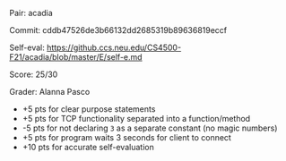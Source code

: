 Pair: acadia

Commit: cddb47526de3b66132dd2685319b89636819eccf

Self-eval: https://github.ccs.neu.edu/CS4500-F21/acadia/blob/master/E/self-e.md

Score: 25/30

Grader: Alanna Pasco

- +5 pts for clear purpose statements
- +5 pts for TCP functionality separated into a function/method
- -5 pts for not declaring `3` as a separate constant (no magic numbers)
- +5 pts for program waits 3 seconds for client to connect
- +10 pts for accurate self-evaluation
